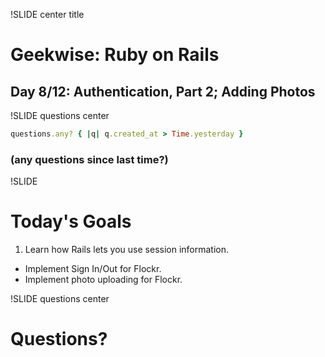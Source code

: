!SLIDE center title
# Geekwise: Ruby on Rails

## Day 8/12: Authentication, Part 2; Adding Photos


!SLIDE questions center

```ruby
questions.any? { |q| q.created_at > Time.yesterday }
```

### (any questions since last time?)


!SLIDE
# Today's Goals

1. Learn how Rails lets you use session information.
+ Implement Sign In/Out for Flockr.
+ Implement photo uploading for Flockr.



!SLIDE questions center

# Questions?
